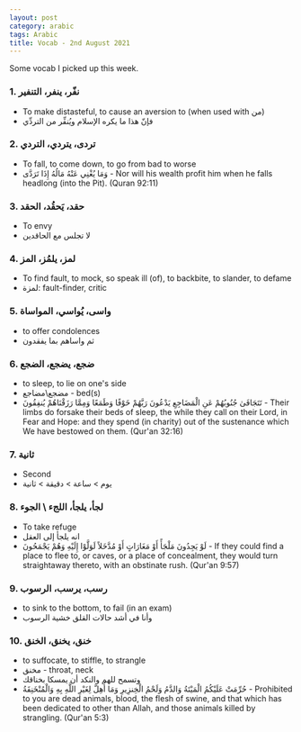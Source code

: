 ```yaml
---
layout: post
category: arabic
tags: Arabic
title: Vocab - 2nd August 2021
---
```

Some vocab I picked up this week. 

### 1. نفّر، ينفر، التنفير
- To make distasteful, to cause an aversion to (when used with من)
- فإنّ هذا ما يكره الإسلام ويُنفِّر من التردِّي
 

### 2. تردى، يتردي، التردي
- To fall, to come down, to go from bad to worse
- وَمَا يُغْنِي عَنْهُ مَالُهُ إِذَا تَرَدَّى - Nor will his wealth profit him when he falls headlong (into the Pit). (Quran 92:11)

### 3. حقد، يَحقُد، الحقد
- To envy
- لا تجلس مع الحاقدين


### 4. لمز، يلمُز، المز
- To find fault, to mock, so speak ill (of), to backbite, to slander, to defame
- لمزة: fault-finder, critic

### 5. واسى، يُواسي، المواساة
- to offer condolences
- ثم واساهم بما يفقدون  


### 6. ضجع، يضجع، الضجع
- to sleep, to lie on one's side
- مضجع\مضاجع - bed(s)
- تَتَجَافَىٰ جُنُوبُهُمْ عَنِ الْمَضَاجِعِ يَدْعُونَ رَبَّهُمْ خَوْفًا وَطَمَعًا وَمِمَّا رَزَقْنَاهُمْ يُنفِقُونَ - Their limbs do forsake their beds of sleep, the while they call on their Lord, in Fear and Hope: and they spend (in charity) out of the sustenance which We have bestowed on them. (Qur'an 32:16)

### 7. ثانية
- Second
- يوم > ساعة > دقيقة > ثانية

### 8. لجأ، يلجأ، اللجء \ الجوء
- To take refuge 
- انه يلجأ إلى العقل
- لَوْ يَجِدُونَ مَلْجَأً أَوْ مَغَارَاتٍ أَوْ مُدَّخَلاً لَوَلَّوْا إِلَيْهِ وَهُمْ يَجْمَحُونَ - If they could find a place to flee to, or caves, or a place of concealment, they would turn straightaway thereto, with an obstinate rush. (Qur'an 9:57)

### 9. رسب، يرسب، الرسوب
- to sink to the bottom, to fail (in an exam)
- وأنا في أشد حالات القلق خشية الرسوب

### 10. خنق، يخنق، الخنق
- to suffocate, to stiffle, to strangle
- مخنق - throat, neck
- وتسمح للهم والنكد أن يمسكا بخناقك
- حُرِّمَتْ عَلَيْكُمُ الْمَيْتَةُ وَالدَّمُ وَلَحْمُ الْخِنزِيرِ وَمَا أُهِلَّ لِغَيْرِ اللَّهِ بِهِ وَالْمُنْخَنِقَةُ - Prohibited to you are dead animals, blood, the flesh of swine, and that which has been dedicated to other than Allah, and those animals killed by strangling. (Qur'an 5:3)
